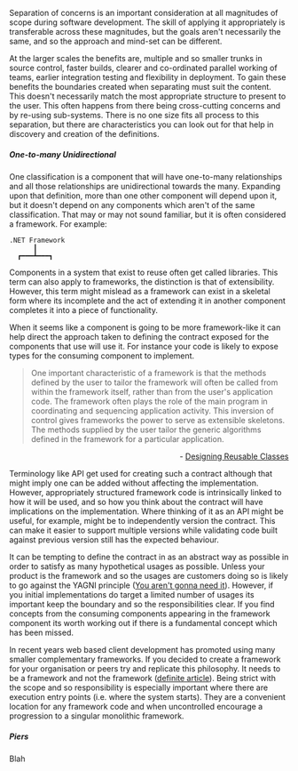 Separation of concerns is an important consideration at all magnitudes of scope during software development. The skill of applying it appropriately is transferable across these magnitudes, but the goals aren't necessarily the same, and so the approach and mind-set can be different.

At the larger scales the benefits are, multiple and so smaller trunks in source control, faster builds, clearer and co-ordinated parallel working of teams, earlier integration testing and flexibility in deployment. To gain these benefits the boundaries created when separating must suit the content. This doesn't necessarily match the most appropriate structure to present to the user. This often happens from there being cross-cutting concerns and by re-using sub-systems. There is no one size fits all process to this separation, but there are characteristics you can look out for that help in discovery and creation of the definitions.
<h5>One-to-many Unidirectional</h5>
One classification is a component that will have one-to-many relationships and all those relationships are unidirectional towards the many. Expanding upon that definition, more than one other component will depend upon it, but it doesn't depend on any components which aren't of the same classification. That may or may not sound familiar, but it is often considered a framework. For example:

```
.NET Framework
      ┃
  ┏━━━┻━━━┓
```

Components in a system that exist to reuse often get called libraries. This term can also apply to frameworks, the distinction is that of extensibility. However, this term might mislead as a framework can exist in a skeletal form where its incomplete and the act of extending it in another component completes it into a piece of functionality. 

When it seems like a component is going to be more framework-like it can help direct the approach taken to defining the contract exposed for the components that use will use it. For instance your code is likely to expose types for the consuming component to implement.

<blockquote>One important characteristic of a framework is that the methods defined by the user to tailor the framework will often be called from within the framework itself, rather than from the user's application code. The framework often plays the role of the main program in coordinating and sequencing application activity. This inversion of control gives frameworks the power to serve as extensible skeletons. The methods supplied by the user tailor the generic algorithms defined in the framework for a particular application.</blockquote>
<div style="text-align: right;">- <a href="http://www.laputan.org/drc/drc.html" target="_blank">Designing Reusable Classes</a></div>

Terminology like API get used for creating such a contract although that might imply one can be added without affecting the implementation. However, appropriately structured framework code is intrinsically linked to how it will be used, and so how you think about the contract will have implications on the implementation. Where thinking of it as an API might be useful, for example, might be to independently version the contract. This can make it easier to support multiple versions while validating code built against previous version still has the expected behaviour.

It can be tempting to define the contract in as an abstract way as possible in order to satisfy as many hypothetical usages as possible. Unless your product is the framework and so the usages are customers doing so is likely to go against the YAGNI principle ([You aren't gonna need it](http://en.wikipedia.org/wiki/You_aren't_gonna_need_it)). However, if you initial implementations do target a limited number of usages its important keep the boundary and so the responsibilities clear. If you find concepts from the consuming components appearing in the framework component its worth working out if there is a fundamental concept which has been missed.

In recent years web based client development has promoted using many smaller complementary frameworks. If you decided to create a framework for your organisation or peers try and replicate this philosophy. It needs to be a framework and not the framework ([definite article](http://en.wikipedia.org/wiki/Article_(grammar)#Definite_article)). Being strict with the scope and so responsibility is especially important where there are execution entry points (i.e. where the system starts). They are a convenient location for any framework code and when uncontrolled encourage a progression to a singular monolithic framework.
<h5>Piers</h5>
Blah